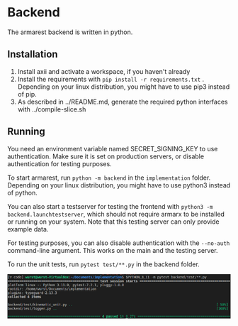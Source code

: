 # Backend

The armarest backend is written in python.

## Installation

1. Install axii and activate a workspace, if you haven't already
2. Install the requirements with `pip install -r requirements.txt` . Depending on your linux distribution, you might have to use pip3 instead of pip.
3. As described in ../README.md, generate the required python interfaces with ../compile-slice.sh

## Running

You need an environment variable named SECRET_SIGNING_KEY to use authentication.
Make sure it is set on production servers, or disable authentication for testing purposes.

To start armarest, run ``python -m backend`` in the ``implementation`` folder. Depending on your linux distribution, you might have to use python3 instead of python.

You can also start a testserver for testing the frontend with ``python3 -m backend.launchtestserver``, which should not require armarx to be installed or running on your system.
Note that this testing server can only provide example data.

For testing purposes, you can also disable authentication with the ``--no-auth`` command-line argument.
This works on the main and the testing server.

To run the unit tests, run ``pytest test/**.py`` in the backend folder.

![Pytest image](../report/images/pytest-result.png)
